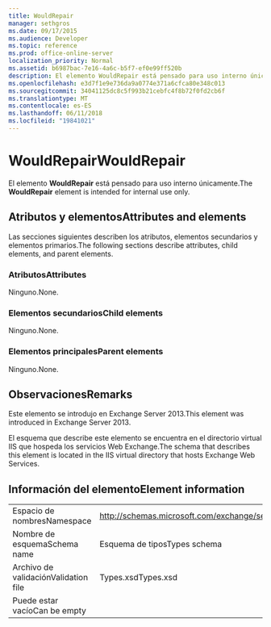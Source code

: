 ```yaml
---
title: WouldRepair
manager: sethgros
ms.date: 09/17/2015
ms.audience: Developer
ms.topic: reference
ms.prod: office-online-server
localization_priority: Normal
ms.assetid: b6987bac-7e16-4a6c-b5f7-ef0e99ff520b
description: El elemento WouldRepair está pensado para uso interno únicamente.
ms.openlocfilehash: e3d7f1e9e736da9a0774e371a6cfca80e348c013
ms.sourcegitcommit: 34041125dc8c5f993b21cebfc4f8b72f0fd2cb6f
ms.translationtype: MT
ms.contentlocale: es-ES
ms.lasthandoff: 06/11/2018
ms.locfileid: "19841021"
---
```

# <a name="wouldrepair"></a><span data-ttu-id="d81c0-103">WouldRepair</span><span class="sxs-lookup"><span data-stu-id="d81c0-103">WouldRepair</span></span>

<span data-ttu-id="d81c0-104">El elemento **WouldRepair** está pensado para uso interno únicamente.</span><span class="sxs-lookup"><span data-stu-id="d81c0-104">The **WouldRepair** element is intended for internal use only.</span></span> 

## <a name="attributes-and-elements"></a><span data-ttu-id="d81c0-105">Atributos y elementos</span><span class="sxs-lookup"><span data-stu-id="d81c0-105">Attributes and elements</span></span>

<span data-ttu-id="d81c0-106">Las secciones siguientes describen los atributos, elementos secundarios y elementos primarios.</span><span class="sxs-lookup"><span data-stu-id="d81c0-106">The following sections describe attributes, child elements, and parent elements.</span></span>
  
### <a name="attributes"></a><span data-ttu-id="d81c0-107">Atributos</span><span class="sxs-lookup"><span data-stu-id="d81c0-107">Attributes</span></span>

<span data-ttu-id="d81c0-108">Ninguno.</span><span class="sxs-lookup"><span data-stu-id="d81c0-108">None.</span></span>
  
### <a name="child-elements"></a><span data-ttu-id="d81c0-109">Elementos secundarios</span><span class="sxs-lookup"><span data-stu-id="d81c0-109">Child elements</span></span>

<span data-ttu-id="d81c0-110">Ninguno.</span><span class="sxs-lookup"><span data-stu-id="d81c0-110">None.</span></span>
  
### <a name="parent-elements"></a><span data-ttu-id="d81c0-111">Elementos principales</span><span class="sxs-lookup"><span data-stu-id="d81c0-111">Parent elements</span></span>

<span data-ttu-id="d81c0-112">Ninguno.</span><span class="sxs-lookup"><span data-stu-id="d81c0-112">None.</span></span>
  
## <a name="remarks"></a><span data-ttu-id="d81c0-113">Observaciones</span><span class="sxs-lookup"><span data-stu-id="d81c0-113">Remarks</span></span>

<span data-ttu-id="d81c0-114">Este elemento se introdujo en Exchange Server 2013.</span><span class="sxs-lookup"><span data-stu-id="d81c0-114">This element was introduced in Exchange Server 2013.</span></span>
  
<span data-ttu-id="d81c0-115">El esquema que describe este elemento se encuentra en el directorio virtual IIS que hospeda los servicios Web Exchange.</span><span class="sxs-lookup"><span data-stu-id="d81c0-115">The schema that describes this element is located in the IIS virtual directory that hosts Exchange Web Services.</span></span>
  
## <a name="element-information"></a><span data-ttu-id="d81c0-116">Información del elemento</span><span class="sxs-lookup"><span data-stu-id="d81c0-116">Element information</span></span>

|||
|:-----|:-----|
|<span data-ttu-id="d81c0-117">Espacio de nombres</span><span class="sxs-lookup"><span data-stu-id="d81c0-117">Namespace</span></span>  <br/> |http://schemas.microsoft.com/exchange/services/2006/types  <br/> |
|<span data-ttu-id="d81c0-118">Nombre de esquema</span><span class="sxs-lookup"><span data-stu-id="d81c0-118">Schema name</span></span>  <br/> |<span data-ttu-id="d81c0-119">Esquema de tipos</span><span class="sxs-lookup"><span data-stu-id="d81c0-119">Types schema</span></span>  <br/> |
|<span data-ttu-id="d81c0-120">Archivo de validación</span><span class="sxs-lookup"><span data-stu-id="d81c0-120">Validation file</span></span>  <br/> |<span data-ttu-id="d81c0-121">Types.xsd</span><span class="sxs-lookup"><span data-stu-id="d81c0-121">Types.xsd</span></span>  <br/> |
|<span data-ttu-id="d81c0-122">Puede estar vacío</span><span class="sxs-lookup"><span data-stu-id="d81c0-122">Can be empty</span></span>  <br/> ||
   


